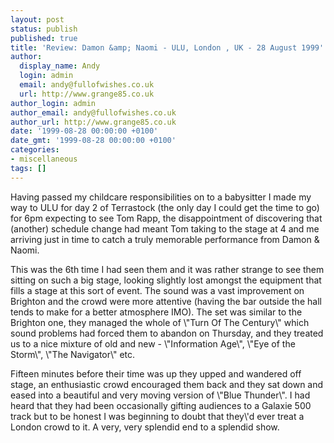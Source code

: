 ```yaml
---
layout: post
status: publish
published: true
title: 'Review: Damon &amp; Naomi - ULU, London , UK - 28 August 1999'
author:
  display_name: Andy
  login: admin
  email: andy@fullofwishes.co.uk
  url: http://www.grange85.co.uk
author_login: admin
author_email: andy@fullofwishes.co.uk
author_url: http://www.grange85.co.uk
date: '1999-08-28 00:00:00 +0100'
date_gmt: '1999-08-28 00:00:00 +0100'
categories:
- miscellaneous
tags: []
---
```

<p>Having passed my childcare responsibilities on to a babysitter I made my way to ULU for day 2 of Terrastock (the only day I could get the time to go) for 6pm expecting to see Tom Rapp, the disappointment of discovering that (another) schedule change had meant Tom taking to the stage at 4 and me arriving just in time to catch a truly memorable performance from Damon & Naomi.</p>
<p>This was the 6th time I had seen them and it was rather strange to see them sitting on such a big stage, looking slightly lost amongst the equipment that fills a stage at this sort of event. The sound was a vast improvement on Brighton and the crowd were more attentive (having the bar outside the hall tends to make for a better atmosphere IMO). The set was similar to the Brighton one, they managed the whole of \"Turn Of The Century\" which sound problems had forced them to abandon on Thursday, and they treated us to a nice mixture of old and new - \"Information Age\", \"Eye of the Storm\", \"The Navigator\" etc.</p>
<p>Fifteen minutes before their time was up they upped and wandered off stage, an enthusiastic crowd encouraged them back and they sat down and eased into a beautiful and very moving version of \"Blue Thunder\". I had heard that they had been occasionally gifting audiences to a Galaxie 500 track but to be honest I was beginning to doubt that they\'d ever treat a London crowd to it. A very, very splendid end to a splendid show.</p>
